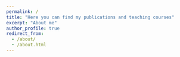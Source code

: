 ```yaml
---
permalink: /
title: "Here you can find my publications and teaching courses"
excerpt: "About me"
author_profile: true
redirect_from: 
  - /about/
  - /about.html
---
```



